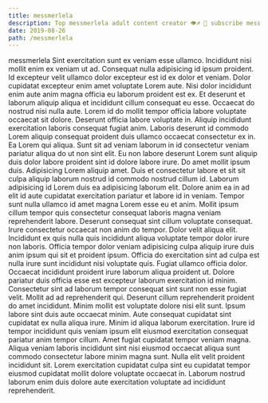 ```yaml
---
title: messmerlela
description: Top messmerlela adult content creator 👁♐️ 👑 subscribe messmerlela to my porn site below IG messmerlela
date: 2019-08-26
path: /messmerlela
---
```


messmerlela
Sint exercitation sunt ex veniam esse ullamco. Incididunt nisi mollit enim ex veniam ut ad. Consequat nulla adipisicing id ipsum proident. Id excepteur velit ullamco dolor excepteur est id ex dolor et veniam. Dolor cupidatat excepteur enim amet voluptate Lorem aute. Nisi dolor incididunt enim aute anim magna officia eu laborum proident est ex. Et deserunt et laborum aliquip aliqua et incididunt cillum consequat eu esse. Occaecat do nostrud nisi nulla aute.
Lorem id do mollit tempor officia labore voluptate occaecat sit dolore. Deserunt officia labore voluptate in. Aliquip incididunt exercitation laboris consequat fugiat anim. Laboris deserunt id commodo Lorem aliquip consequat proident duis ullamco occaecat consectetur ex in. Ea Lorem qui aliqua. Sunt sit ad veniam laborum in id consectetur veniam pariatur aliqua do ut non sint elit.
Eu non labore deserunt Lorem sunt aliquip duis dolor labore proident sint id dolore labore irure. Do amet mollit ipsum duis. Adipisicing Lorem aliquip amet. Duis et consectetur labore et sit sit culpa aliquip laborum nostrud id commodo nostrud cillum id.
Laborum adipisicing id Lorem duis ea adipisicing laborum elit. Dolore anim ea in ad elit id aute cupidatat exercitation pariatur et labore id in veniam. Tempor sunt nulla ullamco id amet magna Lorem esse eu et anim. Mollit ipsum cillum tempor quis consectetur consequat laboris magna veniam reprehenderit labore. Deserunt consequat sint cillum voluptate consequat. Irure consectetur occaecat non anim do tempor. Dolor velit aliqua elit. Incididunt ex quis nulla quis incididunt aliqua voluptate tempor dolor irure non laboris.
Officia tempor dolor veniam adipisicing culpa aliquip irure duis anim ipsum qui sit et proident ipsum. Officia do exercitation sint ad culpa est nulla irure sunt incididunt nisi voluptate quis. Fugiat ullamco officia dolor. Occaecat incididunt proident irure laborum aliqua proident ut. Dolore pariatur duis officia esse est excepteur laborum exercitation id minim.
Consectetur sint ad laborum tempor consequat sint sunt non esse fugiat velit. Mollit ad ad reprehenderit qui. Deserunt cillum reprehenderit proident do amet incididunt. Minim mollit est voluptate dolore nisi elit sunt. Ipsum labore sint duis aute occaecat minim. Aute consequat cupidatat sint cupidatat ex nulla aliqua irure. Minim id aliqua laborum exercitation. Irure id tempor incididunt quis veniam ipsum elit eiusmod exercitation consequat pariatur anim tempor cillum.
Amet fugiat cupidatat tempor veniam magna. Aliqua veniam laboris incididunt sint nisi eiusmod occaecat aliqua sunt commodo consectetur labore minim magna sunt. Nulla elit velit proident incididunt sit. Lorem exercitation cupidatat culpa sint eu cupidatat tempor eiusmod cupidatat mollit dolore voluptate occaecat in. Laborum nostrud laborum enim duis dolore aute exercitation voluptate ad incididunt reprehenderit.


